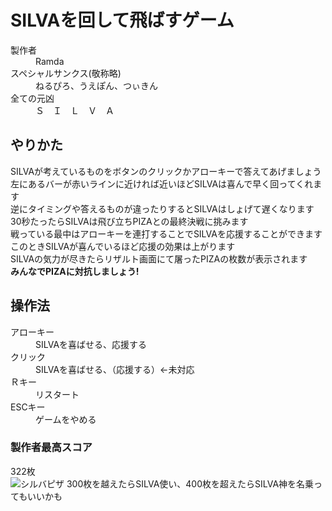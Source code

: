 # SILVAを回して飛ばすゲーム
<dl>
  <dt>製作者</dt>
  <dd>Ramda</dd>
  <dt>スペシャルサンクス(敬称略)</dt>
  <dd>ねるぴろ、うえぽん、つぃきん</dd>
  <dt>全ての元凶</dt>
  <dd>Ｓ　Ｉ　Ｌ　Ｖ　Ａ</dd>
</dl> 

## やりかた
SILVAが考えているものをボタンのクリックかアローキーで答えてあげましょう  
左にあるバーが赤いラインに近ければ近いほどSILVAは喜んで早く回ってくれます  
逆にタイミングや答えるものが違ったりするとSILVAはしょげて遅くなります  
30秒たったらSILVAは飛び立ちPIZAとの最終決戦に挑みます  
戦っている最中はアローキーを連打することでSILVAを応援することができます  
このときSILVAが喜んでいるほど応援の効果は上がります  
SILVAの気力が尽きたらリザルト画面にて屠ったPIZAの枚数が表示されます  
 **みんなでPIZAに対抗しましょう!** 

## 操作法
<dl>
  <dt>アローキー</dt>
  <dd>SILVAを喜ばせる、応援する</dd>
  <dt>クリック</dt>
  <dd>SILVAを喜ばせる、（応援する）←未対応</dd>
  <dt>Ｒキー</dt>
  <dd>リスタート</dd>
  <dt>ESCキー</dt>
  <dd>ゲームをやめる</dd>
</dl> 

### 製作者最高スコア
322枚  
![シルバピザ](https://imgur.com/OTePDvr.jpg "piza")
300枚を越えたらSILVA使い、400枚を超えたらSILVA神を名乗ってもいいかも
